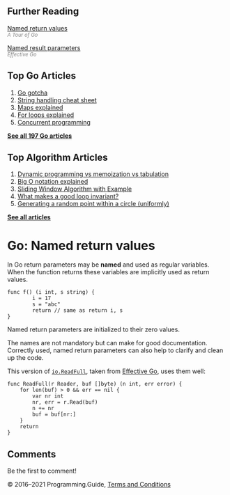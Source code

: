<span class="underline"></span>

<span class="underline"></span>

Further Reading
---------------

[Named return values](https://tour.golang.org/basics/7)  
<span style="color: grey; font-style: italic; font-size: smaller">A Tour of Go</span>

[Named result parameters](https://golang.org/doc/effective_go.html#named-results)  
<span style="color: grey; font-style: italic; font-size: smaller">Effective Go</span>

Top Go Articles
---------------

1.  [Go gotcha](go-gotcha.html)
2.  [String handling cheat sheet](string-functions-reference-cheat-sheet.html)
3.  [Maps explained](maps-explained.html)
4.  [For loops explained](for-loop.html)
5.  [Concurrent programming](go-concurrency-tutorial.html)

[**See all 197 Go articles**](index.html)

<span class="underline"></span>

Top Algorithm Articles
----------------------

1.  [Dynamic programming vs memoization vs tabulation](../dynamic-programming-vs-memoization-vs-tabulation.html)
2.  [Big O notation explained](../big-o-notation-explained.html)
3.  [Sliding Window Algorithm with Example](../sliding-window-example.html)
4.  [What makes a good loop invariant?](../what-makes-a-good-loop-invariant.html)
5.  [Generating a random point within a circle (uniformly)](../random-point-within-circle.html)

[**See all articles**](../index.html)

Go: Named return values
=======================

In Go return parameters may be **named** and used as regular variables. When the function returns these variables are implicitly used as return values.

    func f() (i int, s string) {
            i = 17
            s = "abc"
            return // same as return i, s
    }

Named return parameters are initialized to their zero values.

The names are not mandatory but can make for good documentation. Correctly used, named return parameters can also help to clarify and clean up the code.

This version of [`io.ReadFull`](https://golang.org/pkg/io/#ReadFull), taken from [Effective Go](https://golang.org/doc/effective_go.html#named-results), uses them well:

    func ReadFull(r Reader, buf []byte) (n int, err error) {
        for len(buf) > 0 && err == nil {
            var nr int
            nr, err = r.Read(buf)
            n += nr
            buf = buf[nr:]
        }
        return
    }

Comments
--------

Be the first to comment!

© 2016–2021 Programming.Guide, [Terms and Conditions](../terms-and-conditions.html)
